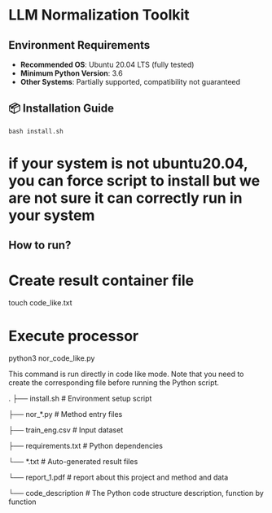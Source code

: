 
# LLM Normalization Toolkit

## Environment Requirements
- **Recommended OS**: Ubuntu 20.04 LTS (fully tested)
- **Minimum Python Version**: 3.6
- **Other Systems**: Partially supported, compatibility not guaranteed

## 📦 Installation Guide
    bash install.sh
# if your system is not ubuntu20.04, you can force script to install but we are not sure it can correctly run in your system

## How to run?
# Create result container file
touch code_like.txt

# Execute processor
python3 nor_code_like.py


This command is run directly in code like mode. Note that you need to create the corresponding file before running the Python script.

.
├── install.sh             # Environment setup script

├── nor_*.py               # Method entry files

├── train_eng.csv          # Input dataset

├── requirements.txt       # Python dependencies

└── *.txt                  # Auto-generated result files

└── report_1.pdf           # report about this project and method and data

└── code_description       # The Python code structure description, function by function
